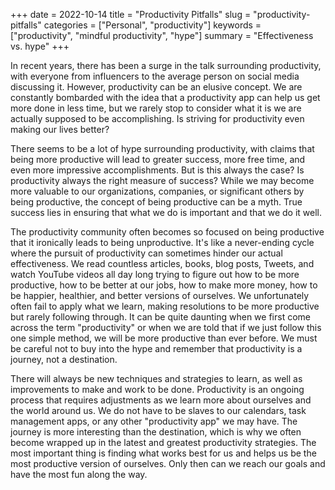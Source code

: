 +++
date = 2022-10-14
title = "Productivity Pitfalls"
slug = "productivity-pitfalls"
categories = ["Personal", "productivity"]
keywords = ["productivity", "mindful productivity", "hype"]
summary = "Effectiveness vs. hype"
+++

In recent years, there has been a surge in the talk surrounding productivity, with everyone from influencers to the average person on social media discussing it. However, productivity can be an elusive concept. We are constantly bombarded with the idea that a productivity app can help us get more done in less time, but we rarely stop to consider what it is we are actually supposed to be accomplishing. Is striving for productivity even making our lives better?

There seems to be a lot of hype surrounding productivity, with claims that being more productive will lead to greater success, more free time, and even more impressive accomplishments. But is this always the case? Is productivity always the right measure of success? While we may become more valuable to our organizations, companies, or significant others by being productive, the concept of being productive can be a myth. True success lies in ensuring that what we do is important and that we do it well.

The productivity community often becomes so focused on being productive that it ironically leads to being unproductive. It's like a never-ending cycle where the pursuit of productivity can sometimes hinder our actual effectiveness. We read countless articles, books, blog posts, Tweets, and watch YouTube videos all day long trying to figure out how to be more productive, how to be better at our jobs, how to make more money, how to be happier, healthier, and better versions of ourselves. We unfortunately often fail to apply what we learn, making resolutions to be more productive but rarely following through. It can be quite daunting when we first come across the term "productivity" or when we are told that if we just follow this one simple method, we will be more productive than ever before. We must be careful not to buy into the hype and remember that productivity is a journey, not a destination.

There will always be new techniques and strategies to learn, as well as improvements to make and work to be done. Productivity is an ongoing process that requires adjustments as we learn more about ourselves and the world around us. We do not have to be slaves to our calendars, task management apps, or any other "productivity app" we may have. The journey is more interesting than the destination, which is why we often become wrapped up in the latest and greatest productivity strategies. The most important thing is finding what works best for us and helps us be the most productive version of ourselves. Only then can we reach our goals and have the most fun along the way.